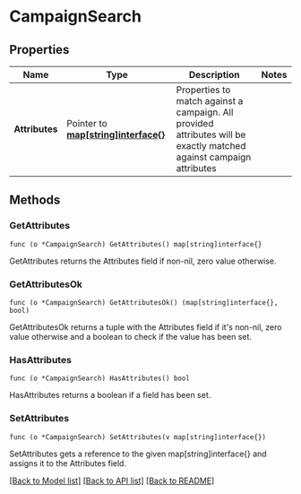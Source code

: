 # CampaignSearch

## Properties

Name | Type | Description | Notes
------------ | ------------- | ------------- | -------------
**Attributes** | Pointer to [**map[string]interface{}**](.md) | Properties to match against a campaign. All provided attributes will be exactly matched against campaign attributes | 

## Methods

### GetAttributes

`func (o *CampaignSearch) GetAttributes() map[string]interface{}`

GetAttributes returns the Attributes field if non-nil, zero value otherwise.

### GetAttributesOk

`func (o *CampaignSearch) GetAttributesOk() (map[string]interface{}, bool)`

GetAttributesOk returns a tuple with the Attributes field if it's non-nil, zero value otherwise
and a boolean to check if the value has been set.

### HasAttributes

`func (o *CampaignSearch) HasAttributes() bool`

HasAttributes returns a boolean if a field has been set.

### SetAttributes

`func (o *CampaignSearch) SetAttributes(v map[string]interface{})`

SetAttributes gets a reference to the given map[string]interface{} and assigns it to the Attributes field.


[[Back to Model list]](../README.md#documentation-for-models) [[Back to API list]](../README.md#documentation-for-api-endpoints) [[Back to README]](../README.md)


